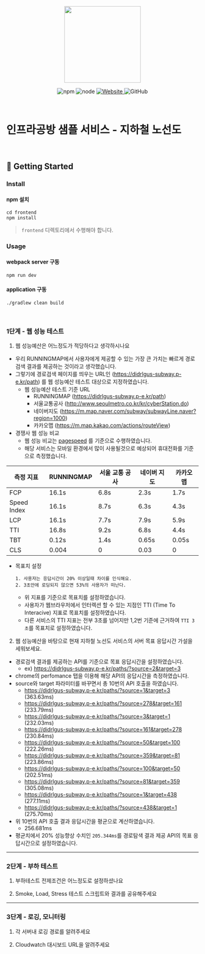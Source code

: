 <p align="center">
    <img width="200px;" src="https://raw.githubusercontent.com/woowacourse/atdd-subway-admin-frontend/master/images/main_logo.png"/>
</p>
<p align="center">
  <img alt="npm" src="https://img.shields.io/badge/npm-%3E%3D%205.5.0-blue">
  <img alt="node" src="https://img.shields.io/badge/node-%3E%3D%209.3.0-blue">
  <a href="https://edu.nextstep.camp/c/R89PYi5H" alt="nextstep atdd">
    <img alt="Website" src="https://img.shields.io/website?url=https%3A%2F%2Fedu.nextstep.camp%2Fc%2FR89PYi5H">
  </a>
  <img alt="GitHub" src="https://img.shields.io/github/license/next-step/atdd-subway-service">
</p>

<br>

# 인프라공방 샘플 서비스 - 지하철 노선도

<br>

## 🚀 Getting Started

### Install
#### npm 설치
```
cd frontend
npm install
```
> `frontend` 디렉토리에서 수행해야 합니다.

### Usage
#### webpack server 구동
```
npm run dev
```
#### application 구동
```
./gradlew clean build
```
<br>


### 1단계 - 웹 성능 테스트
1. 웹 성능예산은 어느정도가 적당하다고 생각하시나요
- 우리 RUNNINGMAP에서 사용자에게 제공할 수 있는 가장 큰 가치는 빠르게 경로검색 결과를 제공하는 것이라고 생각했습니다.
- 그렇기에 경로검색 페이지를 띄우는 URL인 (https://didrlgus-subway.p-e.kr/path) 를 웹 성능예산 테스트 대상으로 지정하였습니다.
    - 웹 성능예산 테스트 기준 URL
        - RUNNINGMAP (https://didrlgus-subway.p-e.kr/path)
        - 서울교통공사 (http://www.seoulmetro.co.kr/kr/cyberStation.do)
        - 네이버지도 (https://m.map.naver.com/subway/subwayLine.naver?region=1000)
        - 카카오맵 (https://m.map.kakao.com/actions/routeView)
- 경쟁사 웹 성능 비교
    - 웹 성능 비교는 [pagespeed](https://pagespeed.web.dev/) 를 기준으로 수행하였습니다.
    - 해당 서비스는 모바일 환경에서 많이 사용될것으로 예상되어 휴대전화를 기준으로 측정했습니다.

| 측정 지표        | RUNNINGMAP | 서울 교통 공사 | 네이버 지도 | 카카오 맵 |
|--------------|------------|----------|--------|-------|
| FCP          | 16.1s      | 6.8s     | 2.3s   | 1.7s  |
| Speed Index  | 16.1s      | 8.7s     | 6.3s   | 4.3s  |
| LCP          | 16.1s      | 7.7s     | 7.9s   | 5.9s  |
| TTI          | 16.8s      | 9.2s     | 6.8s   | 4.4s  |
| TBT          | 0.12s      | 1.4s     | 0.65s  | 0.05s |
| CLS          | 0.004      | 0        | 0.03   | 0     |

- 목표치 설정
  ```
  1. 사용자는 응답시간이 20% 이상일때 차이를 인식해요.
  2. 3초안에 로딩되지 않으면 53%의 사용자가 떠난다.
  ```
    - 위 지표를 기준으로 목표치를 설정하였습니다.
    - 사용자가 웹브라우저에서 인터렉션 할 수 있는 지점인 TTI (Time To Interacive) 지표로 목표치를 설정하였습니다.
    - 다른 서비스의 TTI 지표는 전부 3초를 넘어지만 1,2번 기준에 근거하여 `TTI 3초`를 목표치로 설정하였습니다.

2. 웹 성능예산을 바탕으로 현재 지하철 노선도 서비스의 서버 목표 응답시간 가설을 세워보세요.
- 경로검색 결과를 제공하는 API를 기준으로 목표 응답시간을 설정하였습니다.
    - ex) https://didrlgus-subway.p-e.kr/paths/?source=2&target=3
- chrome의 perfomance 탭을 이용해 해당 API의 응답시간을 측정하였습니다.
- source와 target 파라미터를 바꾸면서 총 10번의 API 호출을 하였습니다.
    - https://didrlgus-subway.p-e.kr/paths/?source=1&target=3 (363.63ms)
    - https://didrlgus-subway.p-e.kr/paths/?source=278&target=161 (233.79ms)
    - https://didrlgus-subway.p-e.kr/paths/?source=3&target=1 (232.03ms)
    - https://didrlgus-subway.p-e.kr/paths/?source=161&target=278 (230.84ms)
    - https://didrlgus-subway.p-e.kr/paths/?source=50&target=100 (222.26ms)
    - https://didrlgus-subway.p-e.kr/paths/?source=359&target=81 (223.86ms)
    - https://didrlgus-subway.p-e.kr/paths/?source=100&target=50 (202.51ms)
    - https://didrlgus-subway.p-e.kr/paths/?source=81&target=359 (305.08ms)
    - https://didrlgus-subway.p-e.kr/paths/?source=1&target=438 (277.11ms)
    - https://didrlgus-subway.p-e.kr/paths/?source=438&target=1 (275.70ms)
- 위 10번의 API 호출 결과 응답시간을 평균으로 계산하였습니다.
    - 256.681ms
- 평균치에서 20% 성능향상 수치인 `205.344ms`를 경로탐색 결과 제공 API의 목표 응답시간으로 설정하였습니다.

---

### 2단계 - 부하 테스트 
1. 부하테스트 전제조건은 어느정도로 설정하셨나요

2. Smoke, Load, Stress 테스트 스크립트와 결과를 공유해주세요

---

### 3단계 - 로깅, 모니터링
1. 각 서버내 로깅 경로를 알려주세요

2. Cloudwatch 대시보드 URL을 알려주세요